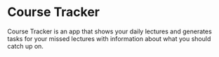 
# Course Tracker

Course Tracker is an app that shows your daily lectures and generates tasks
for your missed lectures with information about what you should catch up on.
